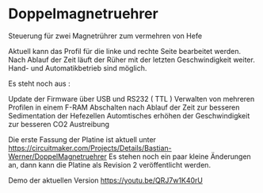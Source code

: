 # Doppelmagnetruehrer
Steuerung für zwei Magnetrührer zum vermehren von Hefe

Aktuell kann das Profil für die linke und rechte Seite bearbeitet werden.
Nach Ablauf der Zeit läuft der Rüher mit der letzten Geschwindigkeit weiter.
Hand- und Automatikbetrieb sind möglich.

Es steht noch aus :

Update der Firmware über USB und RS232 ( TTL )
Verwalten von mehreren Profilen in einem F-RAM
Abschalten nach Ablauf der Zeit zur besseren Sedimentation der Hefezellen
Automtisches erhöhen der Geschwindigkeit zur besseren CO2 Austreibung

Die erste Fassung der Platine ist aktuell unter https://circuitmaker.com/Projects/Details/Bastian-Werner/DoppelMagnetruehrer
Es stehen noch ein paar kleine Änderungen an, dann kann die Platine als Revision 2 veröffentlicht werden.

Demo der aktuellen Version https://youtu.be/QRJ7w1K40rU
